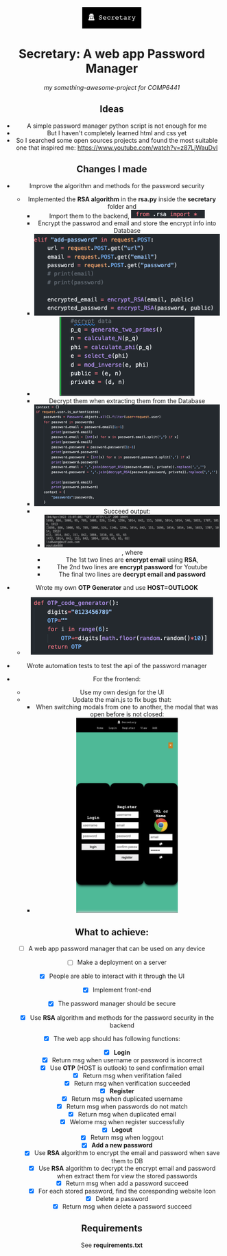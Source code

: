 <center><img src="./images/icon.png" alt="icon"><center>

# Secretary: A web app Password Manager

*my something-awesome-project for COMP6441*

## Ideas

- A simple password manager python script is not enough for me
- But I haven't completely learned html and css yet
- So I searched some open sources projects and found the most suitable one that inspired me: https://www.youtube.com/watch?v=z87LjWauDvI

## Changes I made

- Improve the algorithm and methods for the password security
  
  - Implemented the **RSA algorithm** in the **rsa.py** inside the **secretary** folder and
    - Import them to the backend, <img src="./images/import.png" alt="">
    - Encrypt the passwrod and email and store the encrypt info into Database
    - <img src="./images/encrypt1.png" alt="">
    - <img src="./images/encrypt2.png" alt="">
    - Decrypt them when extracting them from the Database
    - <img src="./images/decrypt.png" alt="">
    - Succeed output:
      - <img src="./images/output.png" alt="">, where
      - The 1st two lines are **encrypt email** using **RSA**,
      - The 2nd two lines are **encrypt password** for Youtube
      - The final two lines are **decrypt email and password**

- Wrote my own **OTP Generator** and use **HOST=OUTLOOK**
  
  - <img src="./images/OTP.png" alt="">

- Wrote automation tests to test the api of the password manager

- For the frontend:
  
  - Use my own design for the UI
  - Update the main.js to fix bugs that:
    - When switching modals from one to another, the modal that was open before is not closed:
    - <img title="" src="./images/bug1.png" alt="logo" width="237">

## What to achieve:

- [ ] A web app password manager that can be used on any device
  
  - [ ] Make a deployment on a server

- [x] People are able to interact with it through the UI
  
  - [x] Implement front-end

- [x] The password manager should be secure
  
  - [x] Use **RSA** algorithm and methods for the password security in the backend

- [x] The web app should has following functions:
  
  - [x] **Login**
    - [x] Return msg when username or password is incorrect
    - [x] Use **OTP** (HOST is outlook) to send confirmation email
      - [x] Return msg when verifitation failed
      - [x] Return msg when verification succeeded
  - [x] **Register**
    - [x] Return msg when duplicated username
    - [x] Return msg when passwords do not match
    - [x] Return msg when duplicated email
    - [x] Welome msg when register successfully
  - [x] **Logout**
    - [x] Return msg when loggout
  - [x] **Add a new password**
    - [x] Use **RSA** algorithm to encrypt the email and password when save them to DB
    - [x] Use **RSA** algorithm to decrypt the encrypt email and password when extract them for view the stored passwords
    - [x] Return msg when add a password succeed
    - [x] For each stored password, find the coresponding website Icon
  - [x] Delete a password
    - [x] Return msg when delete a password succeed

## Requirements

See **requirements.txt**